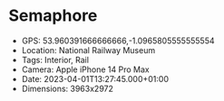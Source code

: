 # Semaphore

- GPS: 53.960391666666666,-1.0965805555555554
- Location: National Railway Museum
- Tags: Interior, Rail
- Camera: Apple iPhone 14 Pro Max
- Date: 2023-04-01T13:27:45.000+01:00
- Dimensions: 3963x2972
